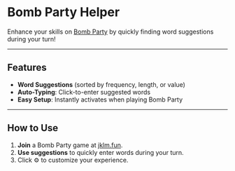 # Bomb Party Helper

Enhance your skills on [Bomb Party](https://jklm.fun) by quickly finding word suggestions during your turn!

---

## Features

- **Word Suggestions** (sorted by frequency, length, or value)
- **Auto-Typing**: Click-to-enter suggested words
- **Easy Setup**: Instantly activates when playing Bomb Party

---

## How to Use

1. **Join** a Bomb Party game at [jklm.fun](https://jklm.fun).
2. **Use suggestions** to quickly enter words during your turn.
3. Click ⚙️ to customize your experience.